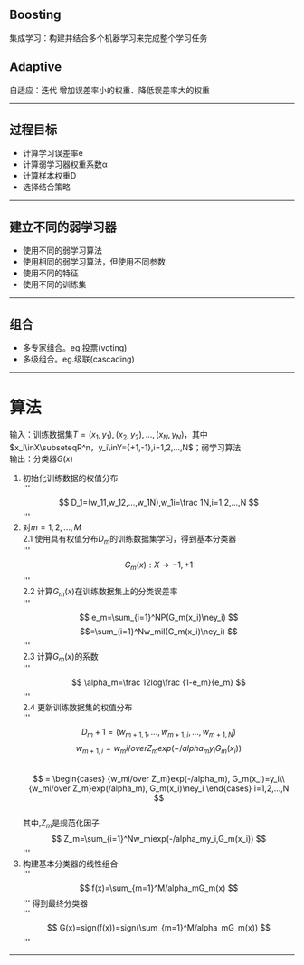 
## Boosting  
集成学习：构建并结合多个机器学习来完成整个学习任务  
## Adaptive  
自适应：迭代 增加误差率小的权重、降低误差率大的权重  

***
## 过程目标  
* 计算学习误差率e
* 计算弱学习器权重系数α
* 计算样本权重D
* 选择结合策略
***
## 建立不同的弱学习器  
* 使用不同的弱学习算法
* 使用相同的弱学习算法，但使用不同参数
* 使用不同的特征
* 使用不同的训练集
***
## 组合  
* 多专家组合。eg.投票(voting)
* 多级组合。eg.级联(cascading)
***
# 算法
输入：训练数据集$T={(x_1,y_1),(x_2,y_2),...,(x_N,y_N)}$，其中$x_i\inX\subseteqR^n，y_i\inY={+1,-1},i=1,2,...,N$；弱学习算法  
输出：分类器$G(x)$
1. 初始化训练数据的权值分布  
'''
$$
D_1=(w_11,w_12,...,w_1N),w_1i=\frac 1N,i=1,2,...,N
$$
'''  
2. 对$m=1,2,...,M$  
2.1 使用具有权值分布$D_m$的训练数据集学习，得到基本分类器  
'''
$$
G_m(x):X\to{-1,+1}
$$
'''  
2.2 计算$G_m(x)$在训练数据集上的分类误差率  
'''
$$
e_m=\sum_{i=1}^NP(G_m(x_i)\ney_i)
$$
$$=\sum_{i=1}^Nw_miI(G_m(x_i)\ney_i)
$$
'''  
2.3 计算$G_m(x)$的系数  
'''
$$
\alpha_m=\frac 12log\frac {1-e_m}{e_m}
$$
'''  
2.4 更新训练数据集的权值分布  
'''
$$
D_m+1=(w_{m+1,1},...,w_{m+1,i},...,w_{m+1,N})
$$
$$
w_{m+1,i}={w_mi/over Z_m}exp(-/alpha_my_iG_m(x_i))
$$  
$$
=
\begin{cases}
{w_mi/over Z_m}exp(-/alpha_m), G_m(x_i)=y_i\\
{w_mi/over Z_m}exp(/alpha_m), G_m(x_i)\ney_i
\end{cases}
i=1,2,...,N
$$  
其中,$Z_m$是规范化因子  
$$
Z_m=\sum_{i=1}^Nw_miexp(-/alpha_my_i,G_m(x_i))
$$
'''
3. 构建基本分类器的线性组合  
'''
$$
f(x)=\sum_{m=1}^M/alpha_mG_m(x)
$$
'''
得到最终分类器  
'''
$$
G(x)=sign(f(x))=sign(\sum_{m=1}^M/alpha_mG_m(x))
$$
'''
***
